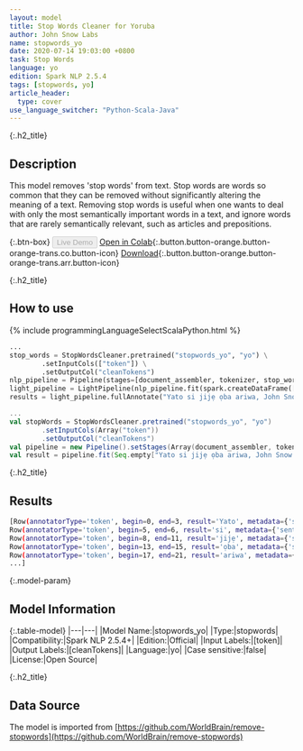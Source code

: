 ```yaml
---
layout: model
title: Stop Words Cleaner for Yoruba
author: John Snow Labs
name: stopwords_yo
date: 2020-07-14 19:03:00 +0800
task: Stop Words
language: yo
edition: Spark NLP 2.5.4
tags: [stopwords, yo]
article_header:
  type: cover
use_language_switcher: "Python-Scala-Java"
---
```


{:.h2_title}
## Description
This model removes 'stop words' from text. Stop words are words so common that they can be removed without significantly altering the meaning of a text. Removing stop words is useful when one wants to deal with only the most semantically important words in a text, and ignore words that are rarely semantically relevant, such as articles and prepositions.

{:.btn-box}
<button class="button button-orange" disabled>Live Demo</button>
[Open in Colab](https://colab.research.google.com/github/JohnSnowLabs/spark-nlp-workshop/blob/b2eb08610dd49d5b15077cc499a94b4ec1e8b861/jupyter/annotation/english/stop-words/StopWordsCleaner.ipynb){:.button.button-orange.button-orange-trans.co.button-icon}
[Download](https://s3.amazonaws.com/auxdata.johnsnowlabs.com/public/models/stopwords_yo_yo_2.5.4_2.4_1594742440695.zip){:.button.button-orange.button-orange-trans.arr.button-icon}

{:.h2_title}
## How to use

<div class="tabs-box" markdown="1">

{% include programmingLanguageSelectScalaPython.html %}

```python
...
stop_words = StopWordsCleaner.pretrained("stopwords_yo", "yo") \
        .setInputCols(["token"]) \
        .setOutputCol("cleanTokens")
nlp_pipeline = Pipeline(stages=[document_assembler, tokenizer, stop_words])
light_pipeline = LightPipeline(nlp_pipeline.fit(spark.createDataFrame([['']]).toDF("text")))
results = light_pipeline.fullAnnotate("Yato si jijẹ ọba ariwa, John Snow jẹ oṣoogun ara Gẹẹsi kan ati adari ninu idagbasoke anaesthesia ati imototo ilera.")
```

```scala
...
val stopWords = StopWordsCleaner.pretrained("stopwords_yo", "yo")
        .setInputCols(Array("token"))
        .setOutputCol("cleanTokens")
val pipeline = new Pipeline().setStages(Array(document_assembler, tokenizer, stopWords))
val result = pipeline.fit(Seq.empty["Yato si jijẹ ọba ariwa, John Snow jẹ oṣoogun ara Gẹẹsi kan ati adari ninu idagbasoke anaesthesia ati imototo ilera."].toDS.toDF("text")).transform(data)
```

{:.h2_title}
## Results

```bash
[Row(annotatorType='token', begin=0, end=3, result='Yato', metadata={'sentence': '0'}),
Row(annotatorType='token', begin=5, end=6, result='si', metadata={'sentence': '0'}),
Row(annotatorType='token', begin=8, end=11, result='jijẹ', metadata={'sentence': '0'}),
Row(annotatorType='token', begin=13, end=15, result='ọba', metadata={'sentence': '0'}),
Row(annotatorType='token', begin=17, end=21, result='ariwa', metadata={'sentence': '0'}),
...]
```

{:.model-param}
## Model Information

{:.table-model}
|---|---|
|Model Name:|stopwords_yo|
|Type:|stopwords|
|Compatibility:|Spark NLP 2.5.4+|
|Edition:|Official|
|Input Labels:|[token]|
|Output Labels:|[cleanTokens]|
|Language:|yo|
|Case sensitive:|false|
|License:|Open Source|

{:.h2_title}
## Data Source
The model is imported from [https://github.com/WorldBrain/remove-stopwords](https://github.com/WorldBrain/remove-stopwords)
